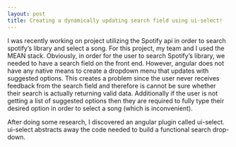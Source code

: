 ```yaml
---
layout: post
title: Creating a dynamically updating search field using ui-select!
---
```


I was recently working on project utilizing the Spotify api in order to search spotify’s library and select a song. For this project, my team and I used the MEAN stack. Obviously, in order for the user to search Spotify’s library, we needed to have a search field on the front end. However, angular does not have any native means to create a dropdown menu that updates with suggested options. This creates a problem since the user never receives feedback from the search field and therefore is cannot be sure whether their search is actually returning valid data. Additionally if the user is not getting a list of suggested options then they are required to fully type their desired option in order to select a song (which is inconvenient).

After doing some research, I discovered an angular plugin called ui-select. ui-select abstracts away the code needed to build a functional search drop-down.  




